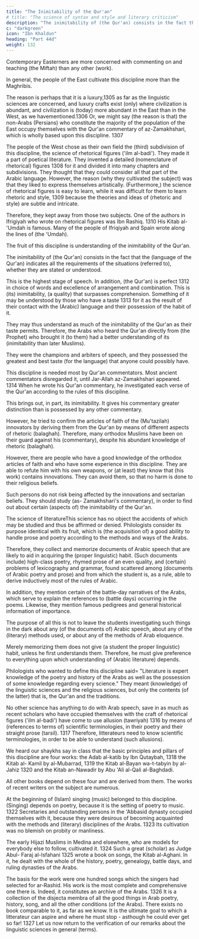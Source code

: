 ```yaml
---
title: "The Inimitability of the Qur'an"
# title: "The science of syntax and style and literary criticism"
description: "The inimitability of (the Qur'an) consists in the fact that the (language of the Qur'an) indicates all the requirements of the situations (referred to), whether they are stated or understood"
c: "darkgreen"
icon: "Ibn Khaldun"
heading: "Part 44d"
weight: 132
---
```



Contemporary Easterners are more concerned with commenting on and teaching (the Miftah) than any other (work).

In general, the people of the East cultivate this discipline more than the Maghribis. 

The reason is perhaps that it is a luxury,1305 as far as the linguistic
sciences are concerned, and luxury crafts exist (only) where civilization is abundant,
and civilization is (today) more abundant in the East than in the West, as we havementioned.1306 Or, we might say (the reason is that) the non-Arabs (Persians) who constitute the majority of the population of the East occupy themselves with the
Qur'an commentary of az-Zamakhshari, which is wholly based upon this
discipline. 1307

The people of the West chose as their own field the (third) subdivision of this discipline, the science of rhetorical figures ('ilm al-badi'). They made it a part of poetical literature. They invented a detailed (nomenclature of rhetorical) figures
1308 for it and divided it into many chapters and subdivisions. They thought that they could consider all that part of the Arabic language. However, the reason (why they cultivated the subject) was that they liked to express themselves artistically.
(Furthermore,) the science of rhetorical figures is easy to learn, while it was difficult
for them to learn rhetoric and style, 1309 because the theories and ideas of (rhetoric
and style) are subtle and intricate. 

Therefore, they kept away from those two subjects. One of the authors in Ifrigiyah who wrote on rhetorical figures was Ibn
Rashiq. 1310 His Kitab al-'Umdah is famous. Many of the people of Ifriqiyah and
Spain wrote along the lines of (the 'Umdah).


The fruit of this discipline is understanding of the inimitability of the Qur'an. <!-- 1311  -->

The inimitability of (the Qur'an) consists in the fact that the (language of the Qur'an) indicates all the requirements of the situations (referred to), whether they are stated or understood. 

This is the highest stage of speech. In addition, (the Qur'an) is perfect 1312 in choice of words and excellence of
arrangement and combination. This is (its) inimitability, (a quality) that surpasses
comprehension. Something of it may be understood by those who have a taste 1313
for it as the result of their contact with the (Arabic) language and their possession of
the habit of it. 

They may thus understand as much of the inimitability of the Qur'an as their taste permits. Therefore, the Arabs who heard the Qur'an directly from (the Prophet) who brought it (to them) had a better understanding of its (inimitability
than later Muslims). 

They were the champions and arbiters of speech, and they possessed the greatest and best taste (for the language) that anyone could possibly
have.

This discipline is needed most by Qur'an commentators. Most ancient commentators disregarded it, until Jar-Allah az-Zamakhshari appeared. 1314 When he wrote his Qur'an commentary, he investigated each verse of the Qur'an according
to the rules of this discipline. 

This brings out, in part, its inimitability. It gives his commentary greater distinction than is possessed by any other commentary.

However, he tried to confirm the articles of faith of the (Mu'tazilah) innovators by deriving them from the Qur'an by means of different aspects of rhetoric (balaghah). Therefore, many orthodox Muslims have been on their guard against his
(commentary), despite his abundant knowledge of rhetoric (balaghah). 

However, there are people who have a good knowledge of the orthodox articles of faith and who have some experience in this discipline. They are able to refute him with his own weapons, or (at least) they know that (his work) contains innovations. They can avoid them, so that no harm is done to their religious beliefs. 

Such persons do not risk being affected by the innovations and sectarian beliefs. They should study (as-
Zamakhshari's commentary), in order to find out about certain (aspects of) the
inimitability of the Qur'an.

<!-- God guides whomever He wants to guide to "an even road." 1315 -->

The science of literatureThis science has no object the accidents of which may be studied and thus
be affirmed or denied. Philologists consider its purpose identical with its fruit,
which is (the acquisition of) a good ability to handle prose and poetry according to
the methods and ways of the Arabs. 

Therefore, they collect and memorize documents of Arabic speech that are likely to aid in acquiring the (proper
linguistic) habit. (Such documents include) high-class poetry, rhymed prose of an
even quality, and (certain) problems of lexicography and grammar, found scattered
among (documents of Arabic poetry and prose) and from which the student is, as a
rule, able to derive inductively most of the rules of Arabic.

In addition, they mention certain of the battle-day narratives of the Arabs, which serve to explain the
references to (battle days) occurring in the poems. Likewise, they mention famous
pedigrees and general historical information of importance. 

The purpose of all this is not to leave the students investigating such things in the dark about any (of the
documents of) Arabic speech, about any of the (literary) methods used, or about any
of the methods of Arab eloquence. 

Merely memorizing them does not give (a student the proper linguistic) habit, unless he first understands them. Therefore, he
must give preference to everything upon which understanding of (Arabic literature)
depends.

Philologists who wanted to define this discipline said= "Literature is expert knowledge of the poetry and history of the Arabs as well as the possession of some knowledge regarding every science." They meant (knowledge) of the linguistic
sciences and the religious sciences, but only the contents (of the latter) that is, the
Qur'an and the traditions. 

No other science has anything to do with Arab speech,
save in as much as recent scholars who have occupied themselves with the craft of
rhetorical figures ('ilm al-badi') have come to use allusion (tawriyah) 1316 by
means of (references to terms of) scientific terminologies, in their poetry and their
straight prose (tarsil). 1317 Therefore, litterateurs need to know scientific
terminologies, in order to be able to understand (such allusions).

We heard our shaykhs say in class that the basic principles and pillars of this
discipline are four works: the Adab al-katib by Ibn Qutaybah, 1318 the Kitab al-
Kamil by al-Mubarrad, 1319 the Kitab al-Bayan wa-t-tabyin by al-Jahiz 1320 and the
Kitab an-Nawadir by Abu 'Ali al-Qali al-Baghdadi. <!-- 1321  -->

All other books depend on these four and are derived from them. The works of recent writers on the subject are
numerous.

At the beginning of (Islam) singing (music) belonged to this discipline. (Singing) depends on poetry, because it is the setting of poetry to music. 1322 Secretaries and outstanding persons in the 'Abbasid dynasty occupied themselves
with it, because they were desirous of becoming acquainted with the methods and
(literary) disciplines of the Arabs. 1323 Its cultivation was no blemish on probity or
manliness. 

The early Hijazi Muslims in Medina and elsewhere, who are models for
everybody else to follow, cultivated it. 1324 Such a great (scholar) as Judge Abul-
Faraj al-Isfahani 1325 wrote a book on songs, the Kitab al-Aghani. In it, he dealt
with the whole of the history, poetry, genealogy, battle days, and ruling dynasties of
the Arabs. 

The basis for the work were one hundred songs which the singers had
selected for ar-Rashid. His work is the most complete and comprehensive one there
is. Indeed, it constitutes an archive of the Arabs. 1326 It is a collection of the disjecta
membra of all the good things in Arab poetry, history, song, and all the other
conditions (of the Arabs). There exists no book comparable to it, as far as we know.
It is the ultimate goal to which a litterateur can aspire and where he must stop - asthough he could ever get so far! 1327
Let us now return to the verification of our remarks about the linguistic
sciences in general (terms).

